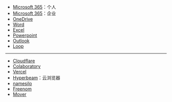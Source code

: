 - [Microsoft 365](https://www.office.com/?auth=1)：个人
- [Microsoft 365](https://www.office.com/?auth=2)：企业
- [OneDrive](https://onedrive.live.com/)
- [Word](https://www.office.com/launch/word?auth=1)
- [Excel](https://www.office.com/launch/excel?auth=1)
- [Powerpoint](https://www.office.com/launch/powerpoint?auth=1)
- [Outlook](https://outlook.live.com/mail/0/)
- [Loop](https://loop.microsoft.com/)

---

- [Cloudflare](https://dash.cloudflare.com/)
- [Colaboratory](https://colab.research.google.com/)
- [Vercel](https://vercel.com/)
- [Hyperbeam](https://hyperbeam.com/app/)：云浏览器
- [namesilo](https://www.namesilo.com/)
- [Freenom](https://www.freenom.com/zh/index.html?lang=zh)
- [Mover](https://mover.io)
